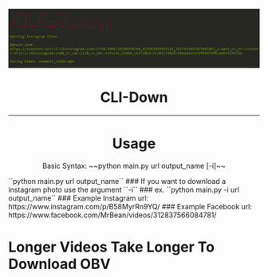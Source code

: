 <p align='center'>
  <img src='https://github.com/RustyBalboadev/CLI-Down/blob/master/CLI-Down.png'>
  <h1 align='center'>CLI-Down</h1><hr>
  <h1 align='center'>Usage</h1>
  <p align='center'>Basic Syntax: ~~python main.py url output_name [-i]~~</p>
</p>
``python main.py url output_name``
### If you want to download a instagram photo use the argument ``-i``
### ex. ``python main.py -i url output_name``
### Example Instagram url: https://www.instagram.com/p/B58MyrRn9YQ/
### Example Facebook url: https://www.facebook.com/MrBean/videos/312837566084781/

# Longer Videos Take Longer To Download OBV
